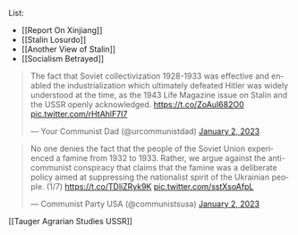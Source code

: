 List:
- [[Report On Xinjiang]]
- [[Stalin Losurdo]]
- [[Another View of Stalin]]
- [[Socialism Betrayed]]


<blockquote class="twitter-tweet"><p lang="en" dir="ltr">The fact that Soviet collectivization 1928-1933 was effective and enabled the industrialization which ultimately defeated Hitler was widely understood at the time, as the 1943 Life Magazine issue on Stalin and the USSR openly acknowledged. <a href="https://t.co/ZoAuI682O0">https://t.co/ZoAuI682O0</a> <a href="https://t.co/rHtAhlF7I7">pic.twitter.com/rHtAhlF7I7</a></p>&mdash; Your Communist Dad (@urcommunistdad) <a href="https://twitter.com/urcommunistdad/status/1610030361614118913?ref_src=twsrc%5Etfw">January 2, 2023</a></blockquote> <script async src="https://platform.twitter.com/widgets.js" charset="utf-8"></script>

<blockquote class="twitter-tweet" data-dnt="true" data-theme="dark"><p lang="en" dir="ltr">No one denies the fact that the people of the Soviet Union experienced a famine from 1932 to 1933. Rather, we argue against the anti-communist conspiracy that claims that the famine was a deliberate policy aimed at suppressing the nationalist spirit of the Ukrainian people. (1/7) <a href="https://t.co/TDliZRyk9K">https://t.co/TDliZRyk9K</a> <a href="https://t.co/sstXsoAfpL">pic.twitter.com/sstXsoAfpL</a></p>&mdash; Communist Party USA (@communistsusa) <a href="https://twitter.com/communistsusa/status/1610008685031428097?ref_src=twsrc%5Etfw">January 2, 2023</a></blockquote> <script async src="https://platform.twitter.com/widgets.js" charset="utf-8"></script>

[[Tauger Agrarian Studies USSR]]
